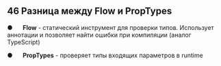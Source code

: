 ## 46 Разница между Flow и PropTypes 

●      **Flow**​ - статический инструмент для проверки типов. Использует аннотации и позволяет найти ошибки при компиляции (аналог TypeScript)

●      **PropTypes**​ - проверяет типы входящих параметров в runtime
